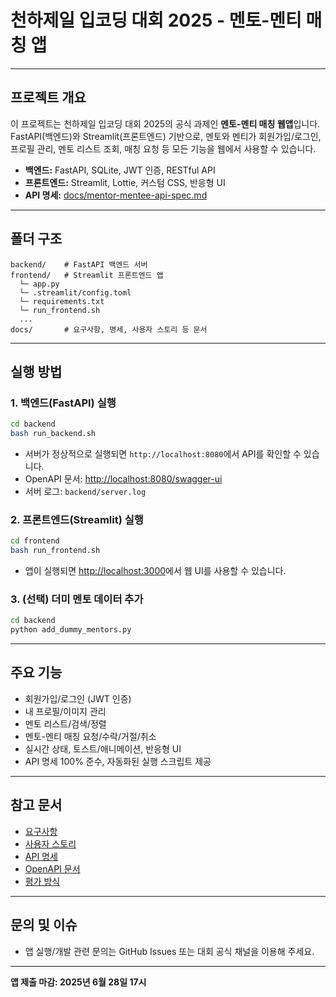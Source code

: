 # 천하제일 입코딩 대회 2025 - 멘토-멘티 매칭 앱

---

## 프로젝트 개요

이 프로젝트는 천하제일 입코딩 대회 2025의 공식 과제인 **멘토-멘티 매칭 웹앱**입니다. FastAPI(백엔드)와 Streamlit(프론트엔드) 기반으로, 멘토와 멘티가 회원가입/로그인, 프로필 관리, 멘토 리스트 조회, 매칭 요청 등 모든 기능을 웹에서 사용할 수 있습니다.

- **백엔드:** FastAPI, SQLite, JWT 인증, RESTful API
- **프론트엔드:** Streamlit, Lottie, 커스텀 CSS, 반응형 UI
- **API 명세:** [docs/mentor-mentee-api-spec.md](./docs/mentor-mentee-api-spec.md)

---

## 폴더 구조

```
backend/    # FastAPI 백엔드 서버
frontend/   # Streamlit 프론트엔드 앱
  └─ app.py
  └─ .streamlit/config.toml
  └─ requirements.txt
  └─ run_frontend.sh
  ...
docs/       # 요구사항, 명세, 사용자 스토리 등 문서
```

---

## 실행 방법

### 1. 백엔드(FastAPI) 실행

```bash
cd backend
bash run_backend.sh
```
- 서버가 정상적으로 실행되면 `http://localhost:8080`에서 API를 확인할 수 있습니다.
- OpenAPI 문서: [http://localhost:8080/swagger-ui](http://localhost:8080/swagger-ui)
- 서버 로그: `backend/server.log`

### 2. 프론트엔드(Streamlit) 실행

```bash
cd frontend
bash run_frontend.sh
```
- 앱이 실행되면 [http://localhost:3000](http://localhost:3000)에서 웹 UI를 사용할 수 있습니다.

### 3. (선택) 더미 멘토 데이터 추가

```bash
cd backend
python add_dummy_mentors.py
```

---

## 주요 기능

- 회원가입/로그인 (JWT 인증)
- 내 프로필/이미지 관리
- 멘토 리스트/검색/정렬
- 멘토-멘티 매칭 요청/수락/거절/취소
- 실시간 상태, 토스트/애니메이션, 반응형 UI
- API 명세 100% 준수, 자동화된 실행 스크립트 제공

---

## 참고 문서
- [요구사항](./docs/mentor-mentee-app-requirements.md)
- [사용자 스토리](./docs/mentor-mentee-app-user-stories.md)
- [API 명세](./docs/mentor-mentee-api-spec.md)
- [OpenAPI 문서](./docs/openapi.yaml)
- [평가 방식](./mentor-mentee-app-assessment.md)

---

## 문의 및 이슈
- 앱 실행/개발 관련 문의는 GitHub Issues 또는 대회 공식 채널을 이용해 주세요.

---

**앱 제출 마감: 2025년 6월 28일 17시**

